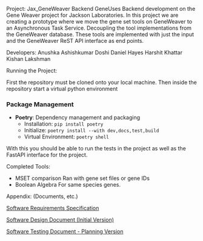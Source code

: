 Project: Jax_GeneWeaver Backend GeneUses
Backend development on the Gene Weaver project for Jackson Laboratories.
In this project we are creating a prototype where we move the gene set tools 
on GeneWeaver to an Asynchronous Task Service. Decoupling the tool implementations
from the GeneWeaver database. These tools are implemented with just the input
and the GeneWeaver ReST API interface as end points. 

Developers:
Anushka Ashishkumar Doshi
Daniel Hayes
Harshit Khattar
Kishan Lakshman

Running the Project:

First the repository must be cloned onto your local machine.
Then inside the repository start a virtual python environment

### Package Management
- **Poetry**: Dependency management and packaging
  - Installation: `pip install poetry`
  - Initialize: `poetry install --with dev,docs,test,build`
  - Virtual Environment: `poetry shell`

With this you should be able to run the tests in the project as well as the FastAPI interface for the project.

Completed Tools:

- MSET comparison
Ran with gene set files or gene IDs
- Boolean Algebra
For same species genes.

Appendix: (Documents, etc.)

[Software Requirements Specification](https://docs.google.com/document/d/1CuAEDM0lB_aLkWd-7UbAVl1-4FK-Bd3kylNvMyXkAls/edit?tab=t.0)

[Software Design Document (Initial Version) ](https://docs.google.com/document/d/1iV7gFUhqc2Z5BtbLYyuZjCIfEyceMhUscrIj2UMRTug/edit?tab=t.0)

[Software Testing Document - Planning Version](https://docs.google.com/document/d/1Lk9_93cKM9bXzYuGziVMOhecGJTzI2oFd0pS3NMt780/edit?usp=sharing)
